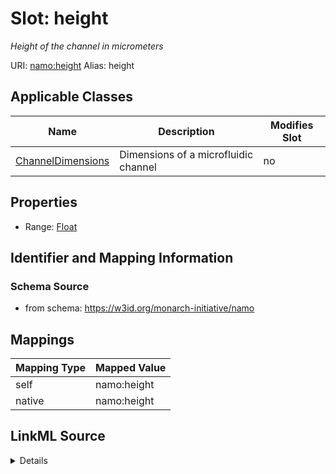 

# Slot: height 


_Height of the channel in micrometers_





URI: [namo:height](https://w3id.org/monarch-initiative/namo/height)
Alias: height

<!-- no inheritance hierarchy -->





## Applicable Classes

| Name | Description | Modifies Slot |
| --- | --- | --- |
| [ChannelDimensions](ChannelDimensions.md) | Dimensions of a microfluidic channel |  no  |






## Properties

* Range: [Float](Float.md)




## Identifier and Mapping Information






### Schema Source


* from schema: https://w3id.org/monarch-initiative/namo




## Mappings

| Mapping Type | Mapped Value |
| ---  | ---  |
| self | namo:height |
| native | namo:height |




## LinkML Source

<details>
```yaml
name: height
description: Height of the channel in micrometers
from_schema: https://w3id.org/monarch-initiative/namo
rank: 1000
alias: height
owner: ChannelDimensions
domain_of:
- ChannelDimensions
range: float

```
</details>